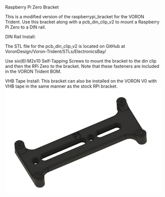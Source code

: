 Raspberry Pi Zero Bracket

This is a modified version of the raspberrypi_bracket for the VORON Trident. Use this bracket along with a pcb_din_clip_v2 to mount a Raspberry Pi Zero to a DIN rail.

DIN Rail Install:

 The STL file for the pcb_din_clip_v2 is located on GitHub at VoronDesign/Voron-Trident/STLs/ElectronicsBay/
  
 Use six(6):M2x10 Self-Tapping Screws to mount the bracket to the din clip and then the RPi Zero to the bracket. Note that these fasteners are included in the VORON Trident BOM.

VHB Tape Install:
 This bracket can also be installed on the VORON V0 with VHB tape in the same manner as the stock RPi bracket.
![Render of Raspberry Pi Zero Bracket](image/Rendering.JPG)
